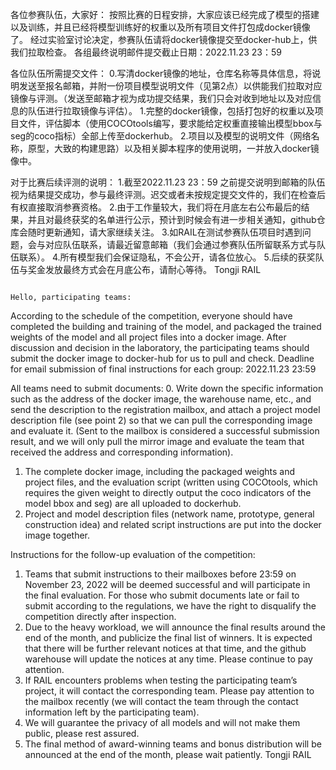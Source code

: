 各位参赛队伍，大家好：
按照比赛的日程安排，大家应该已经完成了模型的搭建以及训练，并且已经将模型训练好的权重以及所有项目文件打包成docker镜像了。
经过实验室讨论决定，参赛队伍请将docker镜像提交至docker-hub上，供我们拉取检查。
各组最终说明邮件提交截止日期：2022.11.23   23：59

各位队伍所需提交文件：
0.写清docker镜像的地址，仓库名称等具体信息，将说明发送至报名邮箱，并附一份项目模型说明文件（见第2点）以供能我们拉取对应镜像与评测。（发送至邮箱才视为成功提交结果，我们只会对收到地址以及对应信息的队伍进行拉取镜像与评估）。
1.完整的docker镜像，包括打包好的权重以及项目文件，评估脚本（使用COCOtools编写，要求能给定权重直接输出模型bbox与seg的coco指标）全部上传至dockerhub。
2.项目以及模型的说明文件（网络名称，原型，大致的构建思路）以及相关脚本程序的使用说明，一并放入docker镜像中。

对于比赛后续评测的说明：
1.截至2022.11.23 23：59 之前提交说明到邮箱的队伍视为结果提交成功，参与最终评测。迟交或者未按规定提交文件的，我们在检查后有权直接取消参赛资格。
2.由于工作量较大，我们将在月底左右公布最后的结果，并且对最终获奖的名单进行公示，预计到时候会有进一步相关通知，github仓库会随时更新通知，请大家继续关注。
3.如RAIL在测试参赛队伍项目时遇到问题，会与对应队伍联系，请最近留意邮箱（我们会通过参赛队伍所留联系方式与队伍联系）。
4.所有模型我们会保证隐私，不会公开，请各位放心。
5.后续的获奖队伍与奖金发放最终方式会在月底公布，请耐心等待。
                                                                                         Tongji RAIL
                                                                                         
                                                                                         Hello, participating teams:
According to the schedule of the competition, everyone should have completed the building and training of the model, and packaged the trained weights of the model and all project files into a docker image.
After discussion and decision in the laboratory, the participating teams should submit the docker image to docker-hub for us to pull and check.
Deadline for email submission of final instructions for each group: 2022.11.23 23:59

All teams need to submit documents:
0. Write down the specific information such as the address of the docker image, the warehouse name, etc., and send the description to the registration mailbox, and attach a project model description file (see point 2) so that we can pull the corresponding image and evaluate it. (Sent to the mailbox is considered a successful submission result, and we will only pull the mirror image and evaluate the team that received the address and corresponding information).
1. The complete docker image, including the packaged weights and project files, and the evaluation script (written using COCOtools, which requires the given weight to directly output the coco indicators of the model bbox and seg) are all uploaded to dockerhub.
2. Project and model description files (network name, prototype, general construction idea) and related script instructions are put into the docker image together.

Instructions for the follow-up evaluation of the competition:
1. Teams that submit instructions to their mailboxes before 23:59 on November 23, 2022 will be deemed successful and will participate in the final evaluation. For those who submit documents late or fail to submit according to the regulations, we have the right to disqualify the competition directly after inspection.
2. Due to the heavy workload, we will announce the final results around the end of the month, and publicize the final list of winners. It is expected that there will be further relevant notices at that time, and the github warehouse will update the notices at any time. Please continue to pay attention.
3. If RAIL encounters problems when testing the participating team’s project, it will contact the corresponding team. Please pay attention to the mailbox recently (we will contact the team through the contact information left by the participating team).
4. We will guarantee the privacy of all models and will not make them public, please rest assured.
5. The final method of award-winning teams and bonus distribution will be announced at the end of the month, please wait patiently.
                                                                                         Tongji RAIL
